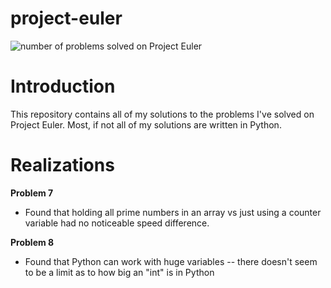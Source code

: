 # project-euler
![number of problems solved on Project Euler](https://projecteuler.net/profile/kenschnall.png)
# Introduction
This repository contains all of my solutions to the problems I've solved on Project Euler.  Most, if not all of my solutions are written in Python.

# Realizations
**Problem 7**
* Found that holding all prime numbers in an array vs just using a counter variable had no noticeable speed difference.

**Problem 8**
* Found that Python can work with huge variables -- there doesn't seem to be a limit as to how big an "int" is in Python
